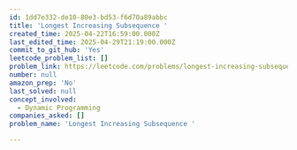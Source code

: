 ```yaml
---
id: 1dd7e332-de10-80e3-bd53-f6d70a89abbc
title: 'Longest Increasing Subsequence '
created_time: 2025-04-22T16:59:00.000Z
last_edited_time: 2025-04-29T21:19:00.000Z
commit_to_git_hub: 'Yes'
leetcode_problem_list: []
problem_link: https://leetcode.com/problems/longest-increasing-subsequence/description/
number: null
amazon_prep: 'No'
last_solved: null
concept_involved:
  - Dynamic Programming
companies_asked: []
problem_name: 'Longest Increasing Subsequence '

---
```

